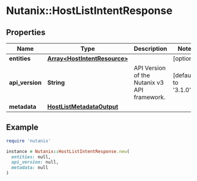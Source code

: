 # Nutanix::HostListIntentResponse

## Properties

| Name | Type | Description | Notes |
| ---- | ---- | ----------- | ----- |
| **entities** | [**Array&lt;HostIntentResource&gt;**](HostIntentResource.md) |  | [optional] |
| **api_version** | **String** | API Version of the Nutanix v3 API framework. | [default to &#39;3.1.0&#39;] |
| **metadata** | [**HostListMetadataOutput**](HostListMetadataOutput.md) |  |  |

## Example

```ruby
require 'nutanix'

instance = Nutanix::HostListIntentResponse.new(
  entities: null,
  api_version: null,
  metadata: null
)
```

